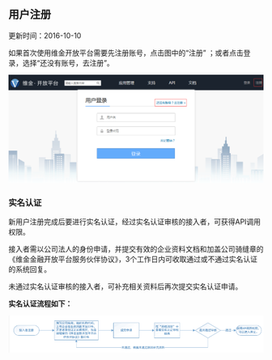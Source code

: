 ## 用户注册
更新时间：2016-10-10

如果首次使用维金开放平台需要先注册账号，点击图中的“注册” ；或者点击登录，选择“还没有账号，去注册”。

![](1.png)

### 实名认证

新用户注册完成后要进行实名认证，经过实名认证审核的接入者，可获得API调用权限。

接入者需以公司法人的身份申请，并提交有效的企业资料文档和加盖公司骑缝章的《维金金融开放平台服务伙伴协议》，3个工作日内可收取通过或不通过实名认证的系统回复。

未通过实名认证审核的接入者，可补充相关资料后再次提交实名认证申请。

**实名认证流程如下：**

![](实名认证.png)